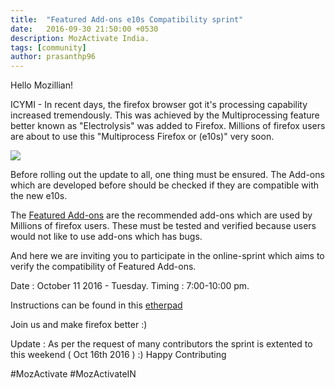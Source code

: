 ```yaml
---
title:  "Featured Add-ons e10s Compatibility sprint"
date:   2016-09-30 21:50:00 +0530
description: MozActivate India.
tags: [community]
author: prasanthp96
---
```


Hello Mozillian!

ICYMI - In recent days, the firefox browser got it's processing capability increased tremendously. This was achieved by the Multiprocessing feature better known as "Electrolysis" was added to Firefox. Millions of firefox users are about to use this "Multiprocess Firefox or (e10s)" very soon.

<img src="https://i.ytimg.com/vi/7YkWWAAglJ8/maxresdefault.jpg">

 Before rolling out the update to all, one thing must be ensured. The Add-ons which are  developed before should be checked if they are compatible with the new e10s.

The <a href="https://addons.mozilla.org/en-US/firefox/extensions/?sort=featured">Featured Add-ons</a> are the recommended add-ons which are used by Millions of firefox users. These must be tested and verified because users would not like to use add-ons which has bugs.

And here we are inviting you to participate in the online-sprint which aims to verify the compatibility of Featured Add-ons.

Date : October 11 2016 - Tuesday.
	Timing : 7:00-10:00 pm.

Instructions can be found in this <a href="https://goo.gl/XXzfRL">etherpad</a>

Join us and make firefox better :)

Update : As per the request of many contributors the sprint is extented to this weekend ( Oct 16th 2016 ) :) Happy Contributing

#MozActivate  #MozActivateIN

